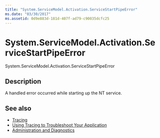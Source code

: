 ```yaml
---
title: "System.ServiceModel.Activation.ServiceStartPipeError"
ms.date: "03/30/2017"
ms.assetid: 0d9e883d-181d-407f-ad79-c90035dcfc25
---
```

# System.ServiceModel.Activation.ServiceStartPipeError
System.ServiceModel.Activation.ServiceStartPipeError  
  
## Description  
 A handled error occurred while starting up the NT service.  
  
## See also

- [Tracing](index.md)
- [Using Tracing to Troubleshoot Your Application](using-tracing-to-troubleshoot-your-application.md)
- [Administration and Diagnostics](../index.md)
